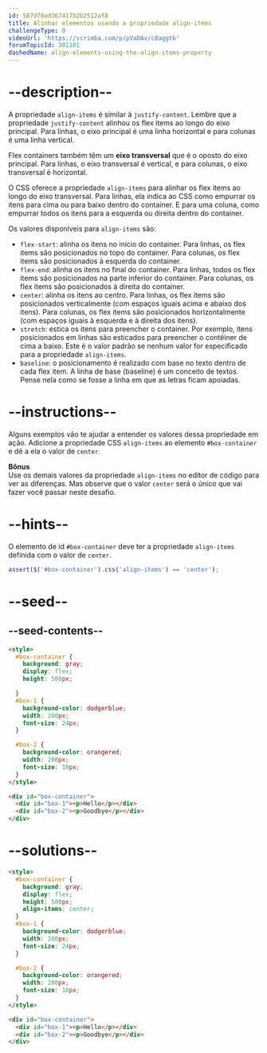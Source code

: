 ```yaml
---
id: 587d78ad367417b2b2512af8
title: Alinhar elementos usando a propriedade align-items
challengeType: 0
videoUrl: 'https://scrimba.com/p/pVaDAv/c8aggtk'
forumTopicId: 301101
dashedName: align-elements-using-the-align-items-property
---
```


# --description--

A propriedade `align-items` é similar à `justify-content`. Lembre que a propriedade `justify-content` alinhou os flex items ao longo do eixo principal. Para linhas, o eixo principal é uma linha horizontal e para colunas é uma linha vertical.

Flex containers também têm um **eixo transversal** que é o oposto do eixo principal. Para linhas, o eixo transversal é vertical, e para colunas, o eixo transversal é horizontal.

O CSS oferece a propriedade `align-items` para alinhar os flex items ao longo do eixo transversal. Para linhas, ela indica ao CSS como empurrar os itens para cima ou para baixo dentro do container. E para uma coluna, como empurrar todos os itens para a esquerda ou direita dentro do container.

Os valores disponíveis para `align-items` são:

<ul><li><code>flex-start</code>: alinha os itens no início do container. Para linhas, os flex items são posicionados no topo do container. Para colunas, os flex items são posicionados à esquerda do container.</li><li><code>flex-end</code>: alinha os itens no final do container. Para linhas, todos os flex items são posicionados na parte inferior do container. Para colunas, os flex items são posicionados à direita do container.</li><li><code>center</code>: alinha os itens ao centro. Para linhas, os flex items são posicionados verticalmente (com espaços iguais acima e abaixo dos itens). Para colunas, os flex items são posicionados horizontalmente (com espaços iguais à esquerda e à direita dos itens).</li><li><code>stretch</code>: estica os itens para preencher o container. Por exemplo, itens posicionados em linhas são esticados para preencher o contêiner de cima a baixo. Este é o valor padrão se nenhum valor for especificado para a propriedade <code>align-items</code>.</li><li><code>baseline</code>: o posicionamento é realizado com base no texto dentro de cada flex item. A linha de base (baseline) é um conceito de textos. Pense nela como se fosse a linha em que as letras ficam apoiadas.</li></ul>

# --instructions--

Alguns exemplos vão te ajudar a entender os valores dessa propriedade em ação. Adicione a propriedade CSS `align-items` ao elemento `#box-container` e dê a ela o valor de `center`.

**Bônus**  
Use os demais valores da propriedade `align-items` no editor de código para ver as diferenças. Mas observe que o valor `center` será o único que vai fazer você passar neste desafio.

# --hints--

O elemento de id `#box-container` deve ter a propriedade `align-items` definida com o valor de `center`.

```js
assert($('#box-container').css('align-items') == 'center');
```

# --seed--

## --seed-contents--

```html
<style>
  #box-container {
    background: gray;
    display: flex;
    height: 500px;

  }
  #box-1 {
    background-color: dodgerblue;
    width: 200px;
    font-size: 24px;
  }

  #box-2 {
    background-color: orangered;
    width: 200px;
    font-size: 18px;
  }
</style>

<div id="box-container">
  <div id="box-1"><p>Hello</p></div>
  <div id="box-2"><p>Goodbye</p></div>
</div>
```

# --solutions--

```html
<style>
  #box-container {
    background: gray;
    display: flex;
    height: 500px;
    align-items: center;
  }
  #box-1 {
    background-color: dodgerblue;
    width: 200px;
    font-size: 24px;
  }

  #box-2 {
    background-color: orangered;
    width: 200px;
    font-size: 18px;
  }
</style>

<div id="box-container">
  <div id="box-1"><p>Hello</p></div>
  <div id="box-2"><p>Goodbye</p></div>
</div>
```
